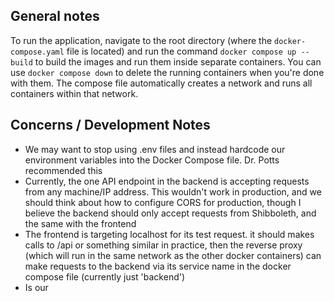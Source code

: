 ## General notes
To run the application, navigate to the root directory (where the ```docker-compose.yaml``` file is located) and run the command ```docker compose up --build``` to build the images and run them inside separate containers. You can use ```docker compose down``` to delete the running containers when you're done with them. The compose file automatically creates a network and runs all containers within that network. 
 
## Concerns / Development Notes
* We may want to stop using .env files and instead hardcode our environment variables into the Docker Compose file. Dr. Potts recommended this
* Currently, the one API endpoint in the backend is accepting requests from any machine/IP address. This wouldn't work in production, and we should think about how to configure CORS for production, though I believe the backend should only accept requests from Shibboleth, and the same with the frontend
* The frontend is targeting localhost for its test request. it should makes calls to /api or something similar in practice, then the reverse proxy (which will run in the same network as the other docker containers) can make requests to the backend via its service name in the docker compose file (currently just 'backend')
* Is our 